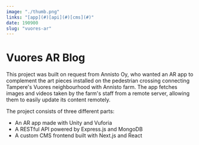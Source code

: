 ```yaml
---
image: "./thumb.png"
links: "[app](#)[api](#)[cms](#)"
date: 190900
slug: "vuores-ar"
---
```


# Vuores AR Blog

This project was built on request from Annisto Oy, who wanted an AR app to complement the art pieces installed on the pedestrian crossing connecting Tampere's Vuores neighbourhood with Annisto farm. The app fetches images and videos taken by the farm's staff from a remote server, allowing them to easily update its content remotely.

The project consists of three different parts:
- An AR app made with Unity and Vuforia
- A RESTful API powered by Express.js and MongoDB
- A custom CMS frontend built with Next.js and React
